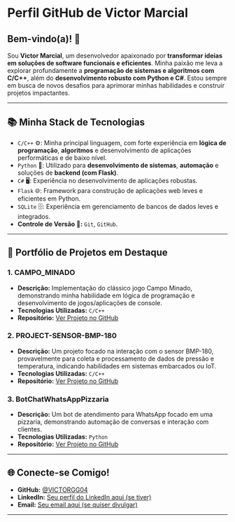 # Perfil GitHub de Victor Marcial

## Bem-vindo(a)! 👋

Sou **Victor Marcial**, um desenvolvedor apaixonado por **transformar ideias em soluções de software funcionais e eficientes**. Minha paixão me leva a explorar profundamente a **programação de sistemas e algoritmos com C/C++**, além do **desenvolvimento robusto com Python e C#**. Estou sempre em busca de novos desafios para aprimorar minhas habilidades e construir projetos impactantes.

---

## 📚 Minha Stack de Tecnologias

* `C/C++` ⚙️: Minha principal linguagem, com forte experiência em **lógica de programação**, **algoritmos** e desenvolvimento de aplicações performáticas e de baixo nível.
* `Python` 🐍: Utilizado para **desenvolvimento de sistemas**, **automação** e soluções de **backend (com Flask)**.
* `C#` 🖥️: Experiência no desenvolvimento de aplicações robustas.
* `Flask` 🌐: Framework para construção de aplicações web leves e eficientes em Python.
* `SQLite` 🗄️: Experiência em gerenciamento de bancos de dados leves e integrados.
* **Controle de Versão 🐙:** `Git`, `GitHub`.

---

## 🎯 Portfólio de Projetos em Destaque

### 1. CAMPO_MINADO
* **Descrição:** Implementação do clássico jogo Campo Minado, demonstrando minha habilidade em lógica de programação e desenvolvimento de jogos/aplicações de console.
* **Tecnologias Utilizadas:** `C/C++`
* **Repositório:** [Ver Projeto no GitHub](https://github.com/VICTORGG04/CAMPO_MINADO)

### 2. PROJECT-SENSOR-BMP-180
* **Descrição:** Um projeto focado na interação com o sensor BMP-180, provavelmente para coleta e processamento de dados de pressão e temperatura, indicando habilidades em sistemas embarcados ou IoT.
* **Tecnologias Utilizadas:** `C/C++`
* **Repositório:** [Ver Projeto no GitHub](https://github.com/VICTORGG04/PROJECT-SENSOR-BMP-180)

### 3. BotChatWhatsAppPizzaria
* **Descrição:** Um bot de atendimento para WhatsApp focado em uma pizzaria, demonstrando automação de conversas e interação com clientes.
* **Tecnologias Utilizadas:** `Python`
* **Repositório:** [Ver Projeto no GitHub](https://github.com/VICTORGG04/BotChatWhatsAppPizzaria)

---

## 🌐 Conecte-se Comigo!

* **GitHub:** [@VICTORGG04](https://github.com/VICTORGG04)
* **LinkedIn:** [Seu perfil do LinkedIn aqui (se tiver)](https://www.linkedin.com/in/seu_linkedin)
* **Email:** [Seu email aqui (se quiser divulgar)](mailto:seuemail@example.com)

---

